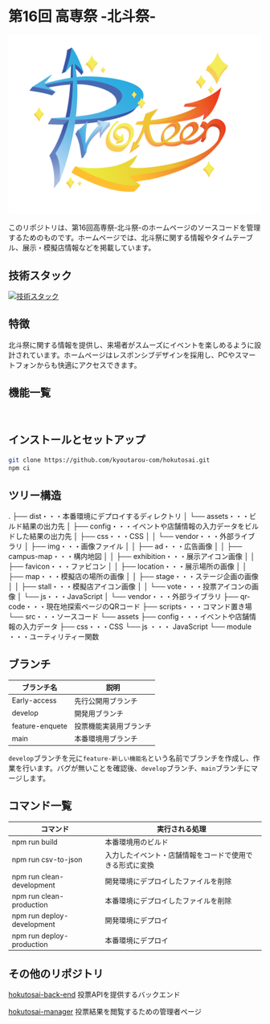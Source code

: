 # 第16回 高専祭 -北斗祭-

![ロゴ](./dist/assets/img/hokutosai-logo.png)

このリポジトリは、第16回高専祭-北斗祭-のホームページのソースコードを管理するためのものです。ホームページでは、北斗祭に関する情報やタイムテーブル、展示・模擬店情報などを掲載しています。

## 技術スタック

[![技術スタック](https://skillicons.dev/icons?i=html,css,js,npm,webpack,python)](https://skillicons.dev)

## 特徴

北斗祭に関する情報を提供し、来場者がスムーズにイベントを楽しめるように設計されています。ホームページはレスポンシブデザインを採用し、PCやスマートフォンからも快適にアクセスできます。

## 機能一覧

<div align="center">
    <img src="./dist/assets/img/screen.png" alt="">
</div>

## インストールとセットアップ

```bash
git clone https://github.com/kyoutarou-com/hokutosai.git
npm ci
```

## ツリー構造

.
├── dist・・・本番環境にデプロイするディレクトリ
│   └── assets・・・ビルド結果の出力先
│       ├── config・・・イベントや店舗情報の入力データをビルドした結果の出力先
│       ├── css・・・CSS
│       │   └── vendor・・・外部ライブラリ
│       ├── img・・・画像ファイル
│       │   ├── ad・・・広告画像
│       │   ├── campus-map・・・構内地図
│       │   ├── exhibition・・・展示アイコン画像
│       │   ├── favicon・・・ファビコン
│       │   ├── location・・・展示場所の画像
│       │   ├── map・・・模擬店の場所の画像
│       │   ├── stage・・・ステージ企画の画像
│       │   ├── stall・・・模擬店アイコン画像
│       │   └── vote・・・投票アイコンの画像
│       └── js・・・JavaScript
│           └── vendor・・・外部ライブラリ
├── qr-code・・・現在地探索ページのQRコード
├── scripts・・・コマンド置き場
└── src・・・ソースコード
    └── assets
        ├── config・・・イベントや店舗情報の入力データ
        ├── css・・・CSS
        └── js ・・・ JavaScript
            └── module ・・・ユーティリティー関数

## ブランチ

| ブランチ名      | 説明                   |
| --------------- | ---------------------- |
| Early-access    | 先行公開用ブランチ     |
| develop         | 開発用ブランチ         |
| feature-enquete | 投票機能実装用ブランチ |
| main            | 本番環境用ブランチ     |

`develop`ブランチを元に`feature-新しい機能名`という名前でブランチを作成し、作業を行います。バグが無いことを確認後、`develop`ブランチ、`main`ブランチにマージします。

## コマンド一覧

| コマンド                   | 実行される処理                                           |
| -------------------------- | -------------------------------------------------------- |
| npm run build              | 本番環境用のビルド                                       |
| npm run csv-to-json        | 入力したイベント・店舗情報をコードで使用できる形式に変換 |
| npm run clean-development  | 開発環境にデプロイしたファイルを削除                     |
| npm run clean-production   | 本番環境にデプロイしたファイルを削除                     |
| npm run deploy-development | 開発環境にデプロイ                                       |
| npm run deploy-production  | 本番環境にデプロイ                                       |

## その他のリポジトリ

[hokutosai-back-end](https://github.com/mako0523/hokutosai-back-end.git)
投票APIを提供するバックエンド

[hokutosai-manager]( https://github.com/mako0523/hokutosai-manager.git)
投票結果を閲覧するための管理者ページ

